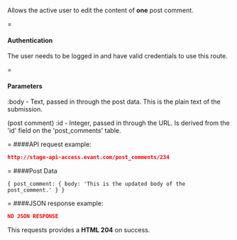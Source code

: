<!-- --- title: PUT /post_comments/:id -->

Allows the active user to edit the content of **one** post comment.

=
#### Authentication

The user needs to be logged in and have valid credentials to use this route.

=
#### Parameters

:body - Text, passed in through the post data. This is the plain text of the submission.

(post comment) :id - Integer, passed in through the URL. Is derived from the 'id' field on the 'post_comments' table.

=
####API request example:
```json
http://stage-api-access.evant.com/post_comments/234
```

=
####Post Data
```
{ post_comment: { body: 'This is the updated body of the post_comment.' } }
```

=
####JSON response example:

```json
NO JSON RESPONSE
```

This requests provides a <strong>HTML 204</strong> on success.